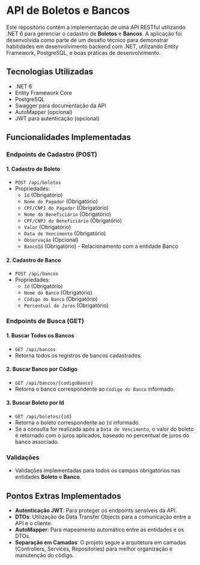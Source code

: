 # API de Boletos e Bancos

Este repositório contém a implementação de uma API RESTful utilizando .NET 6 para gerenciar o cadastro de **Boletos** e **Bancos**. A aplicação foi desenvolvida como parte de um desafio técnico para demonstrar habilidades em desenvolvimento backend com .NET, utilizando Entity Framework, PostgreSQL, e boas práticas de desenvolvimento.

## Tecnologias Utilizadas
- .NET 6
- Entity Framework Core
- PostgreSQL
- Swagger para documentação da API
- AutoMapper (opcional)
- JWT para autenticação (opcional)

## Funcionalidades Implementadas

### Endpoints de Cadastro (POST)

#### 1. Cadastro de Boleto
- `POST /api/boletos`
- Propriedades:
  - `Id` (Obrigatório)
  - `Nome do Pagador` (Obrigatório)
  - `CPF/CNPJ do Pagador` (Obrigatório)
  - `Nome do Beneficiário` (Obrigatório)
  - `CPF/CNPJ do Beneficiário` (Obrigatório)
  - `Valor` (Obrigatório)
  - `Data de Vencimento` (Obrigatório)
  - `Observação` (Opcional)
  - `BancoId` (Obrigatório) - Relacionamento com a entidade Banco

#### 2. Cadastro de Banco
- `POST /api/bancos`
- Propriedades:
  - `Id` (Obrigatório)
  - `Nome do Banco` (Obrigatório)
  - `Código do Banco` (Obrigatório)
  - `Percentual de Juros` (Obrigatório)

### Endpoints de Busca (GET)

#### 1. Buscar Todos os Bancos
- `GET /api/bancos`
- Retorna todos os registros de bancos cadastrados.

#### 2. Buscar Banco por Código
- `GET /api/bancos/{codigoBanco}`
- Retorna o banco correspondente ao `Código do Banco` informado.

#### 3. Buscar Boleto por Id
- `GET /api/boletos/{id}`
- Retorna o boleto correspondente ao `Id` informado.
- Se a consulta for realizada após a `Data de Vencimento`, o valor do boleto é retornado com o juros aplicados, baseado no percentual de juros do banco associado.

### Validações
- Validações implementadas para todos os campos obrigatórios nas entidades **Boleto** e **Banco**.

## Pontos Extras Implementados
- **Autenticação JWT**: Para proteger os endpoints sensíveis da API.
- **DTOs**: Utilização de Data Transfer Objects para a comunicação entre a API e o cliente.
- **AutoMapper**: Para mapeamento automático entre as entidades e os DTOs.
- **Separação em Camadas**: O projeto segue a arquitetura em camadas (Controllers, Services, Repositories) para melhor organização e manutenção do código.
